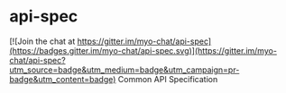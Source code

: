 # api-spec

[![Join the chat at https://gitter.im/myo-chat/api-spec](https://badges.gitter.im/myo-chat/api-spec.svg)](https://gitter.im/myo-chat/api-spec?utm_source=badge&utm_medium=badge&utm_campaign=pr-badge&utm_content=badge)
Common API Specification 
